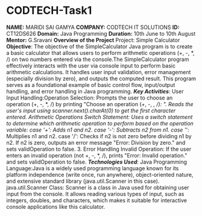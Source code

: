 # CODTECH-Task1
**NAME:** MARIDI SAI GAMYA
**COMPANY:** CODTECH IT SOLUTIONS
**ID:** CT12DS626
**Domain:** Java Programming
**Duration:** 10th June to 10th August
**Mentor:** G.Sravani
**Overview of the Project**
Project: Simple Calculator
__Objective__:
The objective of the SimpleCalculator Java program is to create a basic calculator that allows users to perform arithmetic operations (+, -, *, /) on two numbers entered via the console.The SimpleCalculator program effectively interacts with the user via console input to perform basic arithmetic calculations. It handles user input validation, error management (especially division by zero), and outputs the computed result. This program serves as a foundational example of basic control flow, input/output handling, and error handling in Java programming.
***Key Activities***:
User Input Handling:Operation Selection:
Prompts the user to choose an operation (+, -, *, /) by printing "Choose an operation (+, -, *, /): ".
Reads the user's input using scanner.next().charAt(0) to get the first character entered.
Arithmetic Operations
Switch Statement:
Uses a switch statement to determine which arithmetic operation to perform based on the operation variable:
case '+': Adds n1 and n2.
case '-': Subtracts n2 from n1.
case '*': Multiplies n1 and n2.
case '/':
Checks if n2 is not zero before dividing n1 by n2.
If n2 is zero, outputs an error message "Error: Division by zero." and sets validOperation to false.
3. Error Handling
Invalid Operation:
If the user enters an invalid operation (not +, -, *, /), prints "Error: Invalid operation." and sets validOperation to false.
__*Technologies Used*__:
 Java Programming Language:Java is a widely used programming language known for its platform independence (write once, run anywhere), object-oriented nature, and extensive standard library (java.util.Scanner in this case).
 java.util.Scanner Class: Scanner is a class in Java used for obtaining user input from the console. It allows reading various types of input, such as integers, doubles, and characters, which makes it suitable for interactive console applications like this calculator.
 
